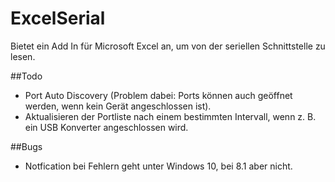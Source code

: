 # ExcelSerial
Bietet ein Add In für Microsoft Excel an, um von der seriellen Schnittstelle zu lesen.

##Todo
- Port Auto Discovery (Problem dabei: Ports können auch geöffnet werden, wenn kein Gerät angeschlossen ist).
- Aktualisieren der Portliste nach einem bestimmten Intervall, wenn z. B. ein USB Konverter angeschlossen wird.

##Bugs
- Notfication bei Fehlern geht unter Windows 10, bei 8.1 aber nicht.

